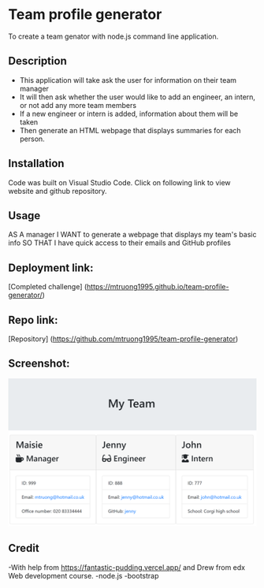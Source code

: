 
#  Team profile generator
To create a team genator with node.js command line application.

## Description

* This application will take ask the user for information on their team manager
* It will then ask whether the user would like to add an engineer, an intern, or not add any more team members
* If a new engineer or intern is added, information about them will be taken
* Then generate an HTML webpage that displays summaries for each person.

## Installation
Code was built on Visual Studio Code.
Click on following link to view website and github repository.

## Usage
AS A manager
I WANT to generate a webpage that displays my team's basic info
SO THAT I have quick access to their emails and GitHub profiles

## Deployment link:
[Completed challenge] (https://mtruong1995.github.io/team-profile-generator/)

## Repo link:
[Repository] (https://github.com/mtruong1995/team-profile-generator)

## Screenshot:

![Screenshot of team profile generator](team-generator-screenshot.png)


## Credit

-With help from https://fantastic-pudding.vercel.app/ and Drew from edx Web development course.
-node.js
-bootstrap
